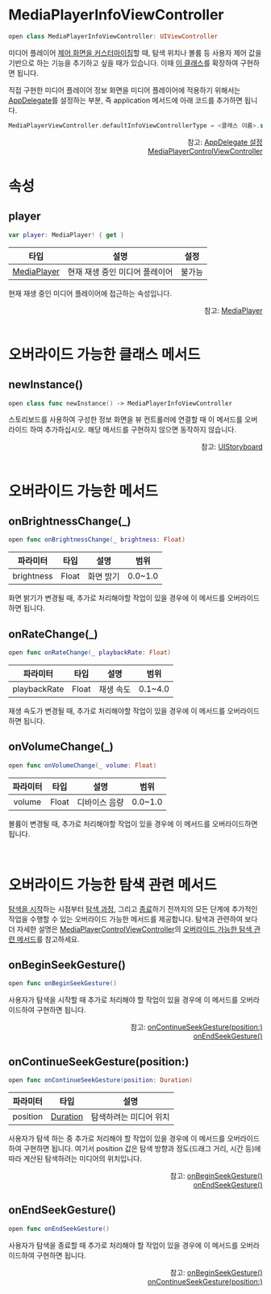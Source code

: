 # MediaPlayerInfoViewController

```swift
open class MediaPlayerInfoViewController: UIViewController
```

미디어 플레이어 [제어 화면을 커스터마이징](../media-player-control-view-controller/home.md)할 때, 탐색 위치나 볼륨 등 사용자 제어 값을 기반으로 하는 기능을 추기하고 싶을 때가 있습니다. 이때 [이 클래스](#mediaplayerinfoviewcontroller)를 확장하여 구현하면 됩니다.

직접 구현한 미디어 플레이어 정보 화면을 미디어 플레이어에 적용하기 위해서는 [AppDelegate](../../how-to-use/home.md#appdelegate-설정)를 설정하는 부분, 즉 application 메서드에 아래 코드를 추가하면 됩니다.

```swift
MediaPlayerViewController.defaultInfoViewControllerType = <클래스 이름>.self
```

<div align="right">
참고: <a href="../../how-to-use/home.md#appdelegate-설정">AppDelegate 설정</a><br>
<a href="../media-player-control-view-controller/home.md">MediaPlayerControlViewController</a>
</div>

# 속성

## player

```swift
var player: MediaPlayer! { get }
```

| 타입 | 설명 | 설정 |
|:--:|:--:|:--:|
|[MediaPlayer](../media-player/home.md)|현재 재생 중인 미디어 플레이어|불가능|

현재 재생 중인 미디어 플레이어에 접근하는 속성입니다. 

<div align="right">
참고: <a href="../media-player/home.md">MediaPlayer</a>
</div>

<br>

# 오버라이드 가능한 클래스 메서드

## newInstance()

```swift
open class func newInstance() -> MediaPlayerInfoViewController
```

스토리보드를 사용하여 구성한 정보 화면을 뷰 컨트롤러에 연결할 때 이 메서드를 오버라이드 하여 추가하십시오.
해당 메서드를 구현하지 않으면 동작하지 않습니다.

<div align="right">
참고: <a href="https://developer.apple.com/documentation/uikit/uistoryboard">UIStoryboard</a>
</div>

<br>

# 오버라이드 가능한 메서드

## onBrightnessChange(_)

```swift
open func onBrightnessChange(_ brightness: Float)
```

| 파라미터 | 타입 | 설명 | 범위 |
|:--:|:--:|:--:|:--:|
|brightness|Float|화면 밝기|0.0~1.0|

화면 밝기가 변경될 때, 추가로 처리해야할 작업이 있을 경우에 이 메서드를 오버라이드하면 됩니다.

## onRateChange(_)

```swift
open func onRateChange(_ playbackRate: Float)
```

| 파라미터 | 타입 | 설명 |범위|
|:--:|:--:|:--:|:--:|
|playbackRate|Float|재생 속도|0.1~4.0|

재생 속도가 변경될 때, 추가로 처리해야할 작업이 있을 경우에 이 메서드를 오버라이드하면 됩니다.

## onVolumeChange(_)

```swift
open func onVolumeChange(_ volume: Float)
```

| 파라미터 | 타입 | 설명 | 범위 |
|:--:|:--:|:--:|:--:|
|volume|Float|디바이스 음량|0.0~1.0|

볼륨이 변경될 때, 추가로 처리해야할 작업이 있을 경우에 이 메서드를 오버라이드하면 됩니다.

<br>

# 오버라이드 가능한 탐색 관련 메서드

[탐색을 시작](#onbeginseekgesture)하는 시점부터 [탐색 과정](#oncontinueseekgestureposition), 그리고 [종료](#onendseekgesture)하기 전까지의 모든 단계에 추가적인 작업을 수행할 수 있는 오버라이드 가능한 메서드를 제공합니다. 탐색과 관련하여 보다 더 자세한 설명은 [MediaPlayerControlViewController](../media-player-control-view-controller/home.md)의 [오버라이드 가능한 탐색 관련 메서드](../media-player-control-view-controller/home.md#오버라이드-가능한-탐색-관련-메서드)를 참고하세요.

## onBeginSeekGesture()

```swift
open func onBeginSeekGesture()
```

사용자가 탐색을 시작할 때 추가로 처리해야 할 작업이 있을 경우에 이 메서드를 오버라이드하여 구현하면 됩니다.

<div align="right">
참고: <a href="#oncontinueseekgestureposition">onContinueSeekGesture(position:)</a><br>
<a href="#onendseekgesture">onEndSeekGesture()</a>
</div>

## onContinueSeekGesture(position:)

```swift
open func onContinueSeekGesture(position: Duration)
```

| 파라미터 | 타입 | 설명 |
|:--:|:--:|:--:|
|position|[Duration](../../struct/duration/home.md)|탐색하려는 미디어 위치|

사용자가 탐색 하는 중 추가로 처리해야 할 작업이 있을 경우에 이 메서드를 오버라이드하여 구현하면 됩니다. 여기서 position 값은 탐색 방향과 정도(드래그 거리, 시간 등)에 따라 계산된 탐색하려는 미디어의 위치입니다.

<div align="right">
참고: <a href="#onbeginseekgesture">onBeginSeekGesture()</a><br>
<a href="#onendseekgesture">onEndSeekGesture()</a>
</div>

## onEndSeekGesture()

```swift
open func onEndSeekGesture()
```

사용자가 탐색을 종료할 때 추가로 처리해야 할 작업이 있을 경우에 이 메서드를 오버라이드하여 구현하면 됩니다.

<div align="right">
참고: <a href="#onbeginseekgesture">onBeginSeekGesture()</a><br>
<a href="#oncontinueseekgestureposition">onContinueSeekGesture(position:)</a>
</div>
